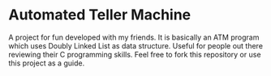 # Automated Teller Machine
A project for fun developed with my friends. It is basically an ATM program which uses Doubly Linked List as data structure. Useful for people out there reviewing their C programming skills. Feel free to fork this repository or use this project as a guide.
